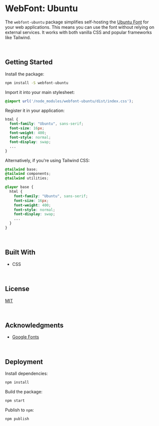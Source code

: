 # WebFont: Ubuntu

The `webfont-ubuntu` package simplifies self-hosting the [Ubuntu Font](https://fonts.google.com/specimen/Ubuntu) for your web applications. This means you can use the font without relying on external services. It works with both vanilla CSS and popular frameworks like Tailwind.

</br>

## Getting Started

Install the package:

```bash
npm install -S webfont-ubuntu
```

Import it into your main stylesheet:

```css
@import url('/node_modules/webfont-ubuntu/dist/index.css');
```

Register it in your application:

```css
html {
  font-family: "Ubuntu", sans-serif;
  font-size: 16px;
  font-weight: 400;
  font-style: normal;
  font-display: swap;
  ...
}
```


Alternatively, if you're using Tailwind CSS:

```css
@tailwind base;
@tailwind components;
@tailwind utilities;

@layer base {
  html {
    font-family: "Ubuntu", sans-serif;
    font-size: 16px;
    font-weight: 400;
    font-style: normal;
    font-display: swap;
    ...
  }
}
```





<br/>

## Built With

- CSS





<br/>

## License

[MIT](https://choosealicense.com/licenses/mit/)





<br/>

## Acknowledgments

- [Google Fonts](https://fonts.google.com/specimen/Ubuntu)





<br/>

## Deployment

Install dependencies:
```bash
npm install
```

Build the package:
```bash
npm start
```

Publish to `npm`:
```bash
npm publish
```